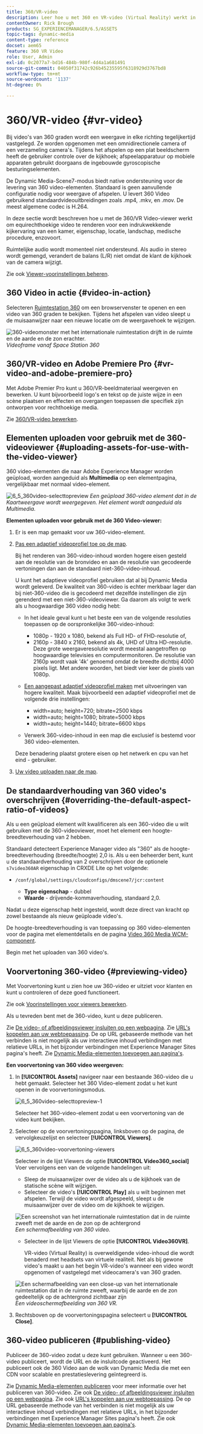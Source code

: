 ```yaml
---
title: 360/VR-video
description: Leer hoe u met 360 en VR-video (Virtual Reality) werkt in Dynamic Media.
contentOwner: Rick Brough
products: SG_EXPERIENCEMANAGER/6.5/ASSETS
topic-tags: dynamic-media
content-type: reference
docset: aem65
feature: 360 VR Video
role: User, Admin
exl-id: 0c2077a7-bd16-484b-980f-4d4a1a681491
source-git-commit: 04050f31742c926b45235595f6318929d3767bd8
workflow-type: tm+mt
source-wordcount: '1137'
ht-degree: 0%

---
```


# 360/VR-video {#vr-video}

Bij video&#39;s van 360 graden wordt een weergave in elke richting tegelijkertijd vastgelegd. Ze worden opgenomen met een omnidirectionele camera of een verzameling camera&#39;s. Tijdens het afspelen op een plat beeldscherm heeft de gebruiker controle over de kijkhoek; afspeelapparatuur op mobiele apparaten gebruikt doorgaans de ingebouwde gyroscopische besturingselementen.

De Dynamic Media-Scene7-modus biedt native ondersteuning voor de levering van 360 video-elementen. Standaard is geen aanvullende configuratie nodig voor weergave of afspelen. U levert 360 Video gebruikend standaardvideouitbreidingen zoals .mp4, .mkv, en .mov. De meest algemene codec is H.264.

In deze sectie wordt beschreven hoe u met de 360/VR Video-viewer werkt om equirechthoekige video te renderen voor een indrukwekkende kijkervaring van een kamer, eigenschap, locatie, landschap, medische procedure, enzovoort.

Ruimtelijke audio wordt momenteel niet ondersteund. Als audio in stereo wordt gemengd, verandert de balans (L/R) niet omdat de klant de kijkhoek van de camera wijzigt.

Zie ook [Viewer-voorinstellingen beheren](/help/assets/managing-viewer-presets.md).

## 360 Video in actie {#video-in-action}

Selecteren [Ruimtestation 360](https://s7d1.scene7.com/s7viewers/html5/Video360Viewer.html?asset=Viewers/space_station_360-AVS) om een browservenster te openen en een video van 360 graden te bekijken. Tijdens het afspelen van video sleept u de muisaanwijzer naar een nieuwe locatie om de weergavehoek te wijzigen.

![360-videomonster met het internationale ruimtestation drijft in de ruimte en de aarde en de zon erachter.](assets/6_5_360videoiss_simplified.png)
*Videoframe vanaf Space Station 360*

## 360/VR-video en Adobe Premiere Pro {#vr-video-and-adobe-premiere-pro}

Met Adobe Premier Pro kunt u 360/VR-beeldmateriaal weergeven en bewerken. U kunt bijvoorbeeld logo&#39;s en tekst op de juiste wijze in een scène plaatsen en effecten en overgangen toepassen die specifiek zijn ontworpen voor rechthoekige media.

Zie [360/VR-video bewerken](https://helpx.adobe.com/premiere-pro/how-to/edit-360-vr-video.html).

## Elementen uploaden voor gebruik met de 360-videoviewer {#uploading-assets-for-use-with-the-video-viewer}

360 video-elementen die naar Adobe Experience Manager worden geüpload, worden aangeduid als **Multimedia** op een elementpagina, vergelijkbaar met normaal video-element.

![6_5_360video-selecttopreview](assets/6_5_360video-selecttopreview.png)
*Een geüpload 360-video element dat in de Kaartweergave wordt weergegeven. Het element wordt aangeduid als Multimedia.*

**Elementen uploaden voor gebruik met de 360 Video-viewer:**

1. Er is een map gemaakt voor uw 360-video-element.
1. [Pas een adaptief videoprofiel toe op de map](/help/assets/video-profiles.md#applying-a-video-profile-to-folders).

   Bij het renderen van 360-video-inhoud worden hogere eisen gesteld aan de resolutie van de bronvideo en aan de resolutie van gecodeerde vertoningen dan aan de standaard niet-360-video-inhoud.

   U kunt het adaptieve videoprofiel gebruiken dat al bij Dynamic Media wordt geleverd. De kwaliteit van 360-video is echter merkbaar lager dan bij niet-360-video die is gecodeerd met dezelfde instellingen die zijn gerenderd met een niet-360-videoviewer. Ga daarom als volgt te werk als u hoogwaardige 360 video nodig hebt:

   * In het ideale geval kunt u het beste een van de volgende resoluties toepassen op de oorspronkelijke 360-video-inhoud:

      * 1080p - 1920 x 1080, bekend als Full HD- of FHD-resolutie of,
      * 2160p - 3840 x 2160, bekend als 4k, UHD of Ultra HD-resolutie. Deze grote weergaveresolutie wordt meestal aangetroffen op hoogwaardige televisies en computermonitoren. De resolutie van 2160p wordt vaak &#39;4k&#39; genoemd omdat de breedte dichtbij 4000 pixels ligt. Met andere woorden, het biedt vier keer de pixels van 1080p.

   * [Een aangepast adaptief videoprofiel maken](/help/assets/video-profiles.md#creating-a-video-encoding-profile-for-adaptive-streaming) met uitvoeringen van hogere kwaliteit. Maak bijvoorbeeld een adaptief videoprofiel met de volgende drie instellingen:

      * width=auto; height=720; bitrate=2500 kbps
      * width=auto; height=1080; bitrate=5000 kbps
      * width=auto; height=1440; bitrate=6600 kbps

   * Verwerk 360-video-inhoud in een map die exclusief is bestemd voor 360 video-elementen.

   Deze benadering plaatst grotere eisen op het netwerk en cpu van het eind - gebruiker.

1. [Uw video uploaden naar de map](/help/assets/managing-video-assets.md#upload-and-preview-video-assets).

## De standaardverhouding van 360 video&#39;s overschrijven  {#overriding-the-default-aspect-ratio-of-videos}

Als u een geüpload element wilt kwalificeren als een 360-video die u wilt gebruiken met de 360-videoviewer, moet het element een hoogte-breedteverhouding van 2 hebben.

Standaard detecteert Experience Manager video als &quot;360&quot; als de hoogte-breedteverhouding (breedte/hoogte) 2,0 is. Als u een beheerder bent, kunt u de standaardverhouding van 2 overschrijven door de optionele `s7video360AR` eigenschap in CRXDE Lite op het volgende:

* `/conf/global/settings/cloudconfigs/dmscene7/jcr:content`

   * **Type eigenschap** - dubbel
   * **Waarde** - drijvende-kommaverhouding, standaard 2,0.

Nadat u deze eigenschap hebt ingesteld, wordt deze direct van kracht op zowel bestaande als nieuw geüploade video&#39;s.

De hoogte-breedteverhouding is van toepassing op 360 video-elementen voor de pagina met elementdetails en de pagina [Video 360 Media WCM-component](/help/assets/adding-dynamic-media-assets-to-pages.md#dynamic-media-components).

Begin met het uploaden van 360 video&#39;s.

## Voorvertoning 360-video {#previewing-video}

Met Voorvertoning kunt u zien hoe uw 360-video er uitziet voor klanten en kunt u controleren of deze goed functioneert.

Zie ook [Voorinstellingen voor viewers bewerken](/help/assets/managing-viewer-presets.md#editing-viewer-presets).

Als u tevreden bent met de 360-video, kunt u deze publiceren.

Zie [De video- of afbeeldingsviewer insluiten op een webpagina](/help/assets/embed-code.md).
Zie [URL&#39;s koppelen aan uw webtoepassing](/help/assets/linking-urls-to-yourwebapplication.md). De op URL gebaseerde methode van het verbinden is niet mogelijk als uw interactieve inhoud verbindingen met relatieve URLs, in het bijzonder verbindingen met Experience Manager Sites pagina&#39;s heeft.
Zie [Dynamic Media-elementen toevoegen aan pagina&#39;s](/help/assets/adding-dynamic-media-assets-to-pages.md).

**Een voorvertoning van 360 video weergeven:**

1. In **[!UICONTROL Assets]** navigeer naar een bestaande 360-video die u hebt gemaakt. Selecteer het 360 Video-element zodat u het kunt openen in de voorvertoningsmodus.

   ![6_5_360video-selecttopreview-1](assets/6_5_360video-selecttopreview-1.png)

   Selecteer het 360-video-element zodat u een voorvertoning van de video kunt bekijken.

1. Selecteer op de voorvertoningspagina, linksboven op de pagina, de vervolgkeuzelijst en selecteer **[!UICONTROL Viewers]**.

   ![6_5_360video-voorvertoning-viewers](assets/6_5_360video-preview-viewers.png)

   Selecteer in de lijst Viewers de optie **[!UICONTROL Video360_social]** Voer vervolgens een van de volgende handelingen uit:

   * Sleep de muisaanwijzer over de video als u de kijkhoek van de statische scène wilt wijzigen.
   * Selecteer de video&#39;s **[!UICONTROL Play]** als u wilt beginnen met afspelen. Terwijl de video wordt afgespeeld, sleept u de muisaanwijzer over de video om de kijkhoek te wijzigen.

   ![Een screenshot van het internationale ruimtestation dat in de ruimte zweeft met de aarde en de zon op de achtergrond ](assets/6_5_360video-preview-video360-social.png)*Een schermafbeelding van 360 video.*

   * Selecteer in de lijst Viewers de optie **[!UICONTROL Video360VR]**.

     VR-video (Virtual Reality) is overweldigende video-inhoud die wordt benaderd met headsets van virtuele realiteit. Net als bij gewone video&#39;s maakt u aan het begin VR-video&#39;s wanneer een video wordt opgenomen of vastgelegd met videocamera&#39;s van 360 graden.

   ![Een schermafbeelding van een close-up van het internationale ruimtestation dat in de ruimte zweeft, waarbij de aarde en de zon gedeeltelijk op de achtergrond zichtbaar zijn](assets/6_5_360video-preview-video360vr.png)
   *Een videoschermafbeelding van 360 VR.*

1. Rechtsboven op de voorvertoningspagina selecteert u **[!UICONTROL Close]**.

## 360-video publiceren {#publishing-video}

Publiceer de 360-video zodat u deze kunt gebruiken. Wanneer u een 360-video publiceert, wordt de URL en de insluitcode geactiveerd. Het publiceert ook de 360 Video aan de wolk van Dynamic Media die met een CDN voor scalable en prestatieslevering geïntegreerd is.

Zie [Dynamic Media-elementen publiceren](/help/assets/publishing-dynamicmedia-assets.md) voor meer informatie over het publiceren van 360-video.
Zie ook [De video- of afbeeldingsviewer insluiten op een webpagina](/help/assets/embed-code.md).
Zie ook [URL&#39;s koppelen aan uw webtoepassing](/help/assets/linking-urls-to-yourwebapplication.md). De op URL gebaseerde methode van het verbinden is niet mogelijk als uw interactieve inhoud verbindingen met relatieve URLs, in het bijzonder verbindingen met Experience Manager Sites pagina&#39;s heeft.
Zie ook [Dynamic Media-elementen toevoegen aan pagina&#39;s](/help/assets/adding-dynamic-media-assets-to-pages.md).
